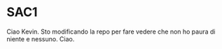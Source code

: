 # SAC1

Ciao Kevin. Sto modificando la repo per fare vedere che non ho paura di niente e nessuno. Ciao.
